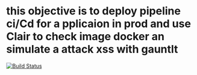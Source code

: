 # this objective is to deploy pipeline ci/Cd for a pplicaion in prod and use Clair to  check image docker an simulate a attack xss with gauntlt

[![Build Status](http://ec2-54-198-58-209.compute-1.amazonaws.com:8080/buildStatus/icon?job=CD-crud)](http://ec2-54-198-58-209.compute-1.amazonaws.com:8080/job/CD-crud/)
